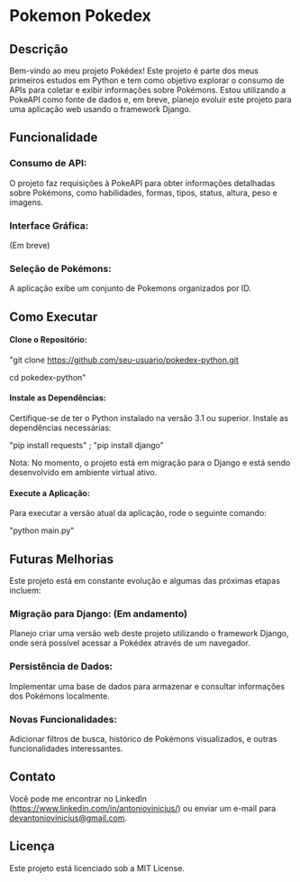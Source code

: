 # Pokemon Pokedex

## Descrição

Bem-vindo ao meu projeto Pokédex! Este projeto é parte dos meus primeiros estudos em Python e tem como objetivo explorar o consumo de APIs para coletar e exibir informações sobre Pokémons. Estou utilizando a PokeAPI como fonte de dados e, em breve, planejo evoluir este projeto para uma aplicação web usando o framework Django.

## Funcionalidade
### Consumo de API:
O projeto faz requisições à PokeAPI para obter informações detalhadas sobre Pokémons, como habilidades, formas, tipos, status, altura, peso e imagens.

### Interface Gráfica: 
(Em breve)

### Seleção de Pokémons: 
A aplicação exibe um conjunto de Pokemons organizados por ID.

## Como Executar

#### Clone o Repositório:

"git clone https://github.com/seu-usuario/pokedex-python.git

cd pokedex-python"

#### Instale as Dependências:

Certifique-se de ter o Python instalado na versão 3.1 ou superior. Instale as dependências necessárias:

"pip install requests" ; "pip install django"

Nota: No momento, o projeto está em migração para o Django e está sendo desenvolvido em ambiente virtual ativo.

#### Execute a Aplicação:

Para executar a versão atual da aplicação, rode o seguinte comando:

"python main.py"

## Futuras Melhorias

Este projeto está em constante evolução e algumas das próximas etapas incluem:

### Migração para Django: (Em andamento)
Planejo criar uma versão web deste projeto utilizando o framework Django, onde será possível acessar a Pokédex através de um navegador. 

### Persistência de Dados: 
Implementar uma base de dados para armazenar e consultar informações dos Pokémons localmente.

### Novas Funcionalidades: 
Adicionar filtros de busca, histórico de Pokémons visualizados, e outras funcionalidades interessantes.

## Contato

Você pode me encontrar no LinkedIn (https://www.linkedin.com/in/antoniovinicius/) ou enviar um e-mail para devantoniovinicius@gmail.com.

## Licença

Este projeto está licenciado sob a MIT License.

